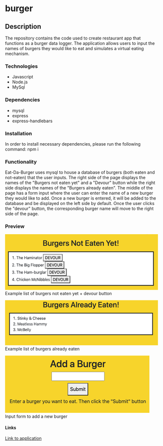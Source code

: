 # burger

## Description
The repository contains the code used to create restaurant app that functions as a burger data logger. The application allows users to input the names of burgers they would like to eat and simulates a virtual eating mechanism. 

### Technologies 
* Javascript
* Node.js
* MySql

### Dependencies 
* mysql
* express
* express-handlebars

### Installation
In order to install necessary dependencies, please run the following command: npm i

### Functionality
Eat-Da-Burger uses mysql to house a database of burgers (both eaten and not-eaten) that the user inputs. The right side of the page displays the names of the "Burgers not eaten yet" and a "Devour" button while the right side displays the names of the "Burgers already eaten". The middle of the page has a form input where the user can enter the name of a new burger they would like to add. Once a new burger is entered, it will be added to the database and be displayed on the left side by default. Once the user clicks the "devour" button, the corresponding burger name will move to the right side of the page. 

### Preview
![Burgers not eaten](./assets/not-eaten.png)
Example list of burgers not eaten yet + devour button

![Burgers already eaten](./assets/eaten.png)
Example list of burgers already eaten

![Add a burger form](./assets/add-burger.png)
Input form to add a new burger

#### Links
[Link to application](https://eat-burger-application.herokuapp.com/)